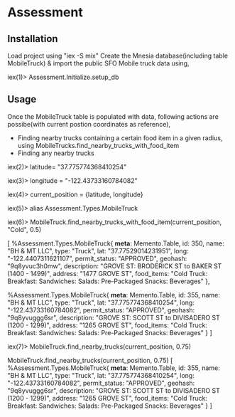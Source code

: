 # Assessment

## Installation

Load project using "iex -S mix"
Create the Mnesia database(including table MobileTruck) & import the public SFO Mobile truck data using,

iex(1)> Assessment.Initialize.setup_db

## Usage

Once the MobileTruck table is populated with data, following actions are possibe(with
current postion coordinates as reference),

- Finding nearby trucks containing a certain food item in a given radius, using
MobileTrucks.find_nearby_trucks_with_food_item
- Finding any nearby trucks
 

iex(2)> latitude= "37.775774368410254"

iex(3)> longitude = "-122.43733160784082"

iex(4)> current_position = {latitude, longitude}

iex(5)> alias Assessment.Types.MobileTruck

iex(6)> MobileTruck.find_nearby_trucks_with_food_item(current_position, "Cold", 0.5) 

[
  %Assessment.Types.MobileTruck{
    __meta__: Memento.Table,
    id: 350,
    name: "BH & MT LLC",
    type: "Truck",
    lat: "37.77529014231951",
    long: "-122.4407311621107",
    permit_status: "APPROVED",
    geohash: "9q8yvuc3h0mw",
    description: "GROVE ST: BRODERICK ST to BAKER ST (1400 - 1499)",
    address: "1477 GROVE ST",
    food_items: "Cold Truck: Breakfast: Sandwiches: Salads: Pre-Packaged Snacks: Beverages"
  },

  %Assessment.Types.MobileTruck{
    __meta__: Memento.Table,
    id: 355,
    name: "BH & MT LLC",
    type: "Truck",
    lat: "37.775774368410254",
    long: "-122.43733160784082",
    permit_status: "APPROVED",
    geohash: "9q8yvuggg6sr",
    description: "GROVE ST: SCOTT ST to DIVISADERO ST (1200 - 1299)",
    address: "1265 GROVE ST",
    food_items: "Cold Truck: Breakfast: Sandwiches: Salads: Pre-Packaged Snacks: Beverages"
  }
]

iex(7)> MobileTruck.find_nearby_trucks(current_position, 0.75)

MobileTruck.find_nearby_trucks(current_position, 0.75)
[
  %Assessment.Types.MobileTruck{
    __meta__: Memento.Table,
    id: 355,
    name: "BH & MT LLC",
    type: "Truck",
    lat: "37.775774368410254",
    long: "-122.43733160784082",
    permit_status: "APPROVED",
    geohash: "9q8yvuggg6sr",
    description: "GROVE ST: SCOTT ST to DIVISADERO ST (1200 - 1299)",
    address: "1265 GROVE ST",
    food_items: "Cold Truck: Breakfast: Sandwiches: Salads: Pre-Packaged Snacks: Beverages"
  }
]
